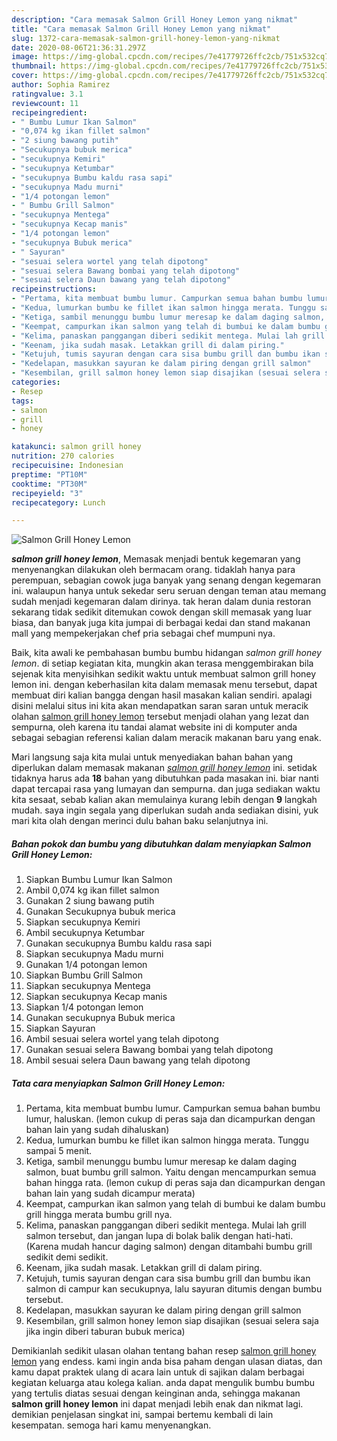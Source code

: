 ```yaml
---
description: "Cara memasak Salmon Grill Honey Lemon yang nikmat"
title: "Cara memasak Salmon Grill Honey Lemon yang nikmat"
slug: 1372-cara-memasak-salmon-grill-honey-lemon-yang-nikmat
date: 2020-08-06T21:36:31.297Z
image: https://img-global.cpcdn.com/recipes/7e41779726ffc2cb/751x532cq70/salmon-grill-honey-lemon-foto-resep-utama.jpg
thumbnail: https://img-global.cpcdn.com/recipes/7e41779726ffc2cb/751x532cq70/salmon-grill-honey-lemon-foto-resep-utama.jpg
cover: https://img-global.cpcdn.com/recipes/7e41779726ffc2cb/751x532cq70/salmon-grill-honey-lemon-foto-resep-utama.jpg
author: Sophia Ramirez
ratingvalue: 3.1
reviewcount: 11
recipeingredient:
- " Bumbu Lumur Ikan Salmon"
- "0,074 kg ikan fillet salmon"
- "2 siung bawang putih"
- "Secukupnya bubuk merica"
- "secukupnya Kemiri"
- "secukupnya Ketumbar"
- "secukupnya Bumbu kaldu rasa sapi"
- "secukupnya Madu murni"
- "1/4 potongan lemon"
- " Bumbu Grill Salmon"
- "secukupnya Mentega"
- "secukupnya Kecap manis"
- "1/4 potongan lemon"
- "secukupnya Bubuk merica"
- " Sayuran"
- "sesuai selera wortel yang telah dipotong"
- "sesuai selera Bawang bombai yang telah dipotong"
- "sesuai selera Daun bawang yang telah dipotong"
recipeinstructions:
- "Pertama, kita membuat bumbu lumur. Campurkan semua bahan bumbu lumur, haluskan. (lemon cukup di peras saja dan dicampurkan dengan bahan lain yang sudah dihaluskan)"
- "Kedua, lumurkan bumbu ke fillet ikan salmon hingga merata. Tunggu sampai 5 menit."
- "Ketiga, sambil menunggu bumbu lumur meresap ke dalam daging salmon, buat bumbu grill salmon. Yaitu dengan mencampurkan semua bahan hingga rata. (lemon cukup di peras saja dan dicampurkan dengan bahan lain yang sudah dicampur merata)"
- "Keempat, campurkan ikan salmon yang telah di bumbui ke dalam bumbu grill hingga merata bumbu grill nya."
- "Kelima, panaskan panggangan diberi sedikit mentega. Mulai lah grill salmon tersebut, dan jangan lupa di bolak balik dengan hati-hati. (Karena mudah hancur daging salmon) dengan ditambahi bumbu grill sedikit demi sedikit."
- "Keenam, jika sudah masak. Letakkan grill di dalam piring."
- "Ketujuh, tumis sayuran dengan cara sisa bumbu grill dan bumbu ikan salmon di campur kan secukupnya, lalu sayuran ditumis dengan bumbu tersebut."
- "Kedelapan, masukkan sayuran ke dalam piring dengan grill salmon"
- "Kesembilan, grill salmon honey lemon siap disajikan (sesuai selera saja jika ingin diberi taburan bubuk merica)"
categories:
- Resep
tags:
- salmon
- grill
- honey

katakunci: salmon grill honey 
nutrition: 270 calories
recipecuisine: Indonesian
preptime: "PT10M"
cooktime: "PT30M"
recipeyield: "3"
recipecategory: Lunch

---
```



![Salmon Grill Honey Lemon](https://img-global.cpcdn.com/recipes/7e41779726ffc2cb/751x532cq70/salmon-grill-honey-lemon-foto-resep-utama.jpg)

<b><i>salmon grill honey lemon</i></b>, Memasak menjadi bentuk kegemaran yang menyenangkan dilakukan oleh bermacam orang. tidaklah hanya para perempuan, sebagian cowok juga banyak yang senang dengan kegemaran ini. walaupun hanya untuk sekedar seru seruan dengan teman atau memang sudah menjadi kegemaran dalam dirinya. tak heran dalam dunia restoran sekarang tidak sedikit ditemukan cowok dengan skill memasak yang luar biasa, dan banyak juga kita jumpai di berbagai kedai dan stand makanan mall yang mempekerjakan chef pria sebagai chef mumpuni nya.



Baik, kita awali ke pembahasan bumbu bumbu hidangan <i>salmon grill honey lemon</i>. di setiap kegiatan kita, mungkin akan terasa menggembirakan bila sejenak kita menyisihkan sedikit waktu untuk membuat salmon grill honey lemon ini. dengan keberhasilan kita dalam memasak menu tersebut, dapat membuat diri kalian bangga dengan hasil masakan kalian sendiri. apalagi disini melalui situs ini kita akan mendapatkan saran saran untuk meracik olahan <u>salmon grill honey lemon</u> tersebut menjadi olahan yang lezat dan sempurna, oleh karena itu tandai alamat website ini di komputer anda sebagai sebagian referensi kalian dalam meracik makanan baru yang enak.


Mari langsung saja kita mulai untuk menyediakan bahan bahan yang diperlukan dalam memasak makanan <u><i>salmon grill honey lemon</i></u> ini. setidak tidaknya harus ada <b>18</b> bahan yang dibutuhkan pada masakan ini. biar nanti dapat tercapai rasa yang lumayan dan sempurna. dan juga sediakan waktu kita sesaat, sebab kalian akan memulainya kurang lebih dengan <b>9</b> langkah mudah. saya ingin segala yang diperlukan sudah anda sediakan disini, yuk mari kita olah dengan merinci dulu bahan baku selanjutnya ini.

<!--inarticleads1-->

##### Bahan pokok dan bumbu yang dibutuhkan dalam menyiapkan Salmon Grill Honey Lemon:

1. Siapkan  Bumbu Lumur Ikan Salmon
1. Ambil 0,074 kg ikan fillet salmon
1. Gunakan 2 siung bawang putih
1. Gunakan Secukupnya bubuk merica
1. Siapkan secukupnya Kemiri
1. Ambil secukupnya Ketumbar
1. Gunakan secukupnya Bumbu kaldu rasa sapi
1. Siapkan secukupnya Madu murni
1. Gunakan 1/4 potongan lemon
1. Siapkan  Bumbu Grill Salmon
1. Siapkan secukupnya Mentega
1. Siapkan secukupnya Kecap manis
1. Siapkan 1/4 potongan lemon
1. Gunakan secukupnya Bubuk merica
1. Siapkan  Sayuran
1. Ambil sesuai selera wortel yang telah dipotong
1. Gunakan sesuai selera Bawang bombai yang telah dipotong
1. Ambil sesuai selera Daun bawang yang telah dipotong




<!--inarticleads2-->

##### Tata cara menyiapkan Salmon Grill Honey Lemon:

1. Pertama, kita membuat bumbu lumur. Campurkan semua bahan bumbu lumur, haluskan. (lemon cukup di peras saja dan dicampurkan dengan bahan lain yang sudah dihaluskan)
1. Kedua, lumurkan bumbu ke fillet ikan salmon hingga merata. Tunggu sampai 5 menit.
1. Ketiga, sambil menunggu bumbu lumur meresap ke dalam daging salmon, buat bumbu grill salmon. Yaitu dengan mencampurkan semua bahan hingga rata. (lemon cukup di peras saja dan dicampurkan dengan bahan lain yang sudah dicampur merata)
1. Keempat, campurkan ikan salmon yang telah di bumbui ke dalam bumbu grill hingga merata bumbu grill nya.
1. Kelima, panaskan panggangan diberi sedikit mentega. Mulai lah grill salmon tersebut, dan jangan lupa di bolak balik dengan hati-hati. (Karena mudah hancur daging salmon) dengan ditambahi bumbu grill sedikit demi sedikit.
1. Keenam, jika sudah masak. Letakkan grill di dalam piring.
1. Ketujuh, tumis sayuran dengan cara sisa bumbu grill dan bumbu ikan salmon di campur kan secukupnya, lalu sayuran ditumis dengan bumbu tersebut.
1. Kedelapan, masukkan sayuran ke dalam piring dengan grill salmon
1. Kesembilan, grill salmon honey lemon siap disajikan (sesuai selera saja jika ingin diberi taburan bubuk merica)




Demikianlah sedikit ulasan olahan tentang bahan resep <u>salmon grill honey lemon</u> yang endess. kami ingin anda bisa paham dengan ulasan diatas, dan kamu dapat praktek ulang di acara lain untuk di sajikan dalam berbagai kegiatan keluarga atau kolega kalian. anda dapat mengulik bumbu bumbu yang tertulis diatas sesuai dengan keinginan anda, sehingga makanan <b>salmon grill honey lemon</b> ini dapat menjadi lebih enak dan nikmat lagi. demikian penjelasan singkat ini, sampai bertemu kembali di lain kesempatan. semoga hari kamu menyenangkan.
